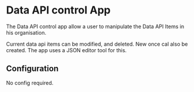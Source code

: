 # Data API control App

The Data API control app allow a user to manipulate the Data API Items in his organisation.

Current data api items can be modified, and deleted. New once cal also be created. The app uses a JSON editor tool for this.   

## Configuration

No config required.
